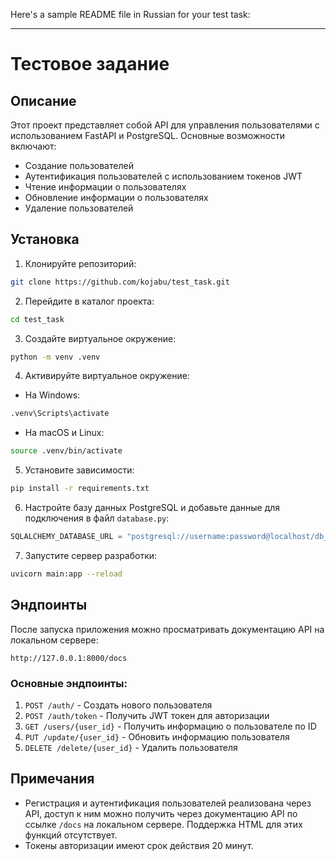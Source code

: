 Here's a sample README file in Russian for your test task:

---

# Тестовое задание

## Описание

Этот проект представляет собой API для управления пользователями с использованием FastAPI и PostgreSQL. Основные возможности включают:
- Создание пользователей
- Аутентификация пользователей с использованием токенов JWT
- Чтение информации о пользователях
- Обновление информации о пользователях
- Удаление пользователей

## Установка

1. Клонируйте репозиторий:

```bash
git clone https://github.com/kojabu/test_task.git
```

2. Перейдите в каталог проекта:

```bash
cd test_task
```

3. Создайте виртуальное окружение:

```bash
python -m venv .venv
```

4. Активируйте виртуальное окружение:

- На Windows:

```bash
.venv\Scripts\activate
```

- На macOS и Linux:

```bash
source .venv/bin/activate
```

5. Установите зависимости:

```bash
pip install -r requirements.txt
```

6. Настройте базу данных PostgreSQL и добавьте данные для подключения в файл `database.py`:

```python
SQLALCHEMY_DATABASE_URL = "postgresql://username:password@localhost/db_name"
```

7. Запустите сервер разработки:

```bash
uvicorn main:app --reload
```

## Эндпоинты

После запуска приложения можно просматривать документацию API на локальном сервере:

```
http://127.0.0.1:8000/docs
```

### Основные эндпоинты:

1. `POST /auth/` - Создать нового пользователя
2. `POST /auth/token` - Получить JWT токен для авторизации
3. `GET /users/{user_id}` - Получить информацию о пользователе по ID
4. `PUT /update/{user_id}` - Обновить информацию пользователя
5. `DELETE /delete/{user_id}` - Удалить пользователя

## Примечания

- Регистрация и аутентификация пользователей реализована через API, доступ к ним можно получить через документацию API по ссылке `/docs` на локальном сервере. Поддержка HTML для этих функций отсутствует.
- Токены авторизации имеют срок действия 20 минут.


